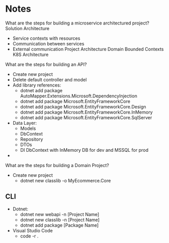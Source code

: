# Notes

What are the steps for building a microservice architectured project?
Solution Architecture
- Service contexts with resources
- Communication between services
- External communication
Project Architecture
Domain Bounded Contexts
K8S Architecture

What are the steps for building an API?
* Create new project
* Delete default controller and model
* Add library references:
    * dotnet add package AutoMapper.Extensions.Microsoft.DependencyInjection
    * dotnet add package Microsoft.EntityFrameworkCore
    * dotnet add package Microsoft.EntityFrameworkCore.Design
    * dotnet add package Microsoft.EntityFrameworkCore.InMemory
    * dotnet add package Microsoft.EntityFrameworkCore.SqlServer
* Data Layer:
    * Models
    * DbContext
    * Repository
    * DTOs
    * DI DbContext with InMemory DB for dev and MSSQL for prod
* 

What are the steps for building a Domain Project?
* Create new project
    * dotnet new classlib -o MyEcommerce.Core

## CLI

* Dotnet:
    * dotnet new webapi -n [Project Name]
    * dotnet new classlib -n [Project Name]
    * dotnet add package [Package Name]
* Visual Studio Code
    * code -r .
